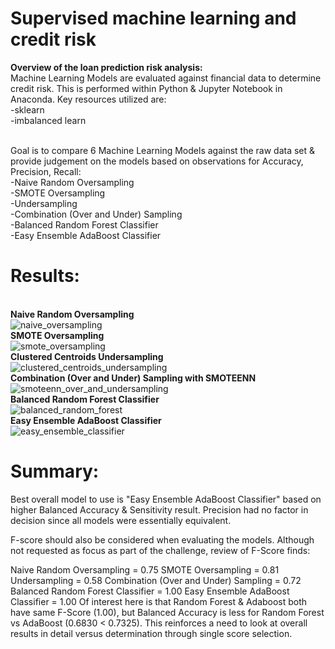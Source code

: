 # Supervised machine learning and credit risk
**Overview of the loan prediction risk analysis:**
<br/>Machine Learning Models are evaluated against financial data to determine credit risk. This is performed within Python & Jupyter Notebook in Anaconda.
Key resources utilized are:
<br/>-sklearn
<br/>-imbalanced learn

<br/>Goal is to compare 6 Machine Learning Models against the raw data set & provide judgement on the models based on observations for Accuracy, Precision, Recall:
<br/>-Naive Random Oversampling
<br/>-SMOTE Oversampling
<br/>-Undersampling
<br/>-Combination (Over and Under) Sampling
<br/>-Balanced Random Forest Classifier
<br/>-Easy Ensemble AdaBoost Classifier

# Results:
<br/>**Naive Random Oversampling**
<br/>![naive_oversampling](https://user-images.githubusercontent.com/77771292/122001944-1b731680-cd7f-11eb-9c85-2676693758c6.PNG)
<br/>**SMOTE Oversampling**
<br/>![smote_oversampling](https://user-images.githubusercontent.com/77771292/122002028-3b0a3f00-cd7f-11eb-97bb-556901af1dce.PNG)
<br/>**Clustered Centroids Undersampling**
<br/>![clustered_centroids_undersampling](https://user-images.githubusercontent.com/77771292/122002114-54ab8680-cd7f-11eb-8596-b8e48eb61b12.PNG)
<br/>**Combination (Over and Under) Sampling with SMOTEENN**
<br/>![smoteenn_over_and_undersampling](https://user-images.githubusercontent.com/77771292/122002249-80c70780-cd7f-11eb-97c6-cf4471ac2151.PNG)
<br/>**Balanced Random Forest Classifier**
<br/>![balanced_random_forest](https://user-images.githubusercontent.com/77771292/122002338-9d633f80-cd7f-11eb-9260-15a7de4c1745.PNG)
<br/>**Easy Ensemble AdaBoost Classifier**
<br/>![easy_ensemble_classifier](https://user-images.githubusercontent.com/77771292/122002410-b10ea600-cd7f-11eb-94b9-68958bb4126e.PNG)

# Summary:
Best overall model to use is "Easy Ensemble AdaBoost Classifier" based on higher Balanced Accuracy & Sensitivity result.
Precision had no factor in decision since all models were essentially equivalent.

F-score should also be considered when evaluating the models.
Although not requested as focus as part of the challenge, review of F-Score finds:

Naive Random Oversampling = 0.75
SMOTE Oversampling = 0.81
Undersampling = 0.58
Combination (Over and Under) Sampling = 0.72
Balanced Random Forest Classifier = 1.00
Easy Ensemble AdaBoost Classifier = 1.00
Of interest here is that Random Forest & Adaboost both have same F-Score (1.00), but Balanced Accuracy is less for Random Forest vs AdaBoost (0.6830 < 0.7325).
This reinforces a need to look at overall results in detail versus determination through single score selection.
